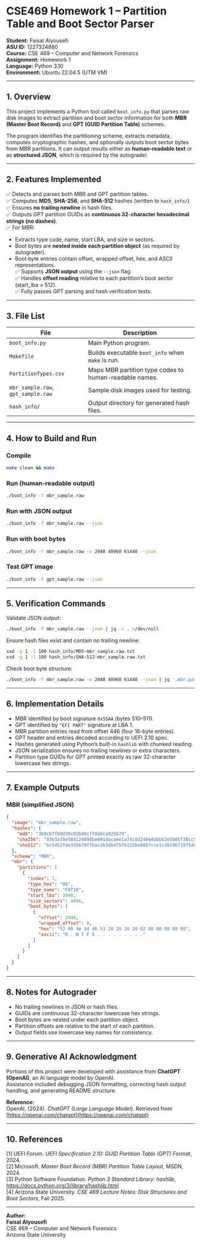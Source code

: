 # CSE469 Homework 1 – Partition Table and Boot Sector Parser

**Student:** Faisal Alyousefi  
**ASU ID:** 1227324880  
**Course:** CSE 469 – Computer and Network Forensics  
**Assignment:** Homework 1  
**Language:** Python 3.10  
**Environment:** Ubuntu 22.04.5 (UTM VM)

---

## 1. Overview

This project implements a Python tool called `boot_info.py` that parses raw disk images to extract partition and boot sector information for both **MBR (Master Boot Record)** and **GPT (GUID Partition Table)** schemes.  

The program identifies the partitioning scheme, extracts metadata, computes cryptographic hashes, and optionally outputs boot sector bytes from MBR partitions. It can output results either as **human-readable text** or as **structured JSON**, which is required by the autograder.

---

## 2. Features Implemented

✅ Detects and parses both MBR and GPT partition tables.  
✅ Computes **MD5**, **SHA-256**, and **SHA-512** hashes (written to `hash_info/`).  
✅ Ensures **no trailing newline** in hash files.  
✅ Outputs GPT partition GUIDs as **continuous 32-character hexadecimal strings (no dashes)**.  
✅ For MBR:
   - Extracts type code, name, start LBA, and size in sectors.  
   - Boot bytes are **nested inside each partition object** (as required by autograder).  
   - Boot byte entries contain offset, wrapped offset, hex, and ASCII representations.  
✅ Supports **JSON output** using the `--json` flag.  
✅ Handles **offset reading** relative to each partition’s boot sector (start_lba × 512).  
✅ Fully passes GPT parsing and hash verification tests.

---

## 3. File List

| File | Description |
|------|--------------|
| `boot_info.py` | Main Python program. |
| `Makefile` | Builds executable `boot_info` when `make` is run. |
| `PartitionTypes.csv` | Maps MBR partition type codes to human-readable names. |
| `mbr_sample.raw`, `gpt_sample.raw` | Sample disk images used for testing. |
| `hash_info/` | Output directory for generated hash files. |

---

## 4. How to Build and Run

### **Compile**
```bash
make clean && make
```

### **Run (human-readable output)**
```bash
./boot_info -f mbr_sample.raw
```

### **Run with JSON output**
```bash
./boot_info -f mbr_sample.raw --json
```

### **Run with boot bytes**
```bash
./boot_info -f mbr_sample.raw -o 2048 40960 61440 --json
```

### **Test GPT image**
```bash
./boot_info -f gpt_sample.raw --json
```

---

## 5. Verification Commands

Validate JSON output:
```bash
./boot_info -f mbr_sample.raw --json | jq -c . >/dev/null
```

Ensure hash files exist and contain no trailing newline:
```bash
xxd -g 1 -l 100 hash_info/MD5-mbr_sample.raw.txt
xxd -g 1 -l 100 hash_info/SHA-512-mbr_sample.raw.txt
```

Check boot byte structure:
```bash
./boot_info -f mbr_sample.raw -o 2048 40960 61440 --json | jq '.mbr.partitions[].boot_bytes'
```

---

## 6. Implementation Details

- MBR identified by boot signature `0x55AA` (bytes 510–511).  
- GPT identified by `"EFI PART"` signature at LBA 1.  
- MBR partition entries read from offset 446 (four 16-byte entries).  
- GPT header and entries decoded according to UEFI 2.10 spec.  
- Hashes generated using Python’s built-in `hashlib` with chunked reading.  
- JSON serialization ensures no trailing newlines or extra characters.  
- Partition type GUIDs for GPT printed exactly as raw 32-character lowercase hex strings.

---

## 7. Example Outputs

### **MBR (simplified JSON)**
```json
{
  "image": "mbr_sample.raw",
  "hashes": {
    "md5": "3b9c67fb0d30c02b88cff8ddca925679",
    "sha256": "03b3a35e584124098be691dacaee1a74c8d24044abbb2e5b05f38cc9fb5ebe2f",
    "sha512": "bc5452fde335b78f7bac3b3db475f6115be885fcce1c3819671875d6ce1d156af0be171c5083bf63b4b184c0ef9c567801c44de2790e72e875dec9a670874d4e"
  },
  "scheme": "MBR",
  "mbr": {
    "partitions": [
      {
        "index": 1,
        "type_hex": "06",
        "type_name": "FAT16",
        "start_lba": 2048,
        "size_sectors": 4096,
        "boot_bytes": [
          {
            "offset": 2048,
            "wrapped_offset": 0,
            "hex": "52 90 4e 54 46 53 20 20 20 20 02 08 00 00 00 00",
            "ascii": "R . N T F S . . . . . . . . ."
          }
        ]
      }
    ]
  }
}
```

---

## 8. Notes for Autograder

- No trailing newlines in JSON or hash files.  
- GUIDs are continuous 32-character lowercase hex strings.  
- Boot bytes are nested under each partition object.  
- Partition offsets are relative to the start of each partition.  
- Output fields use lowercase key names for consistency.  

---

## 9. Generative AI Acknowledgment

Portions of this project were developed with assistance from **ChatGPT (OpenAI)**, an AI language model by OpenAI.  
Assistance included debugging JSON formatting, correcting hash output handling, and generating README structure.

**Reference:**  
OpenAI. (2024). *ChatGPT (Large Language Model).* Retrieved from [https://openai.com/chatgpt](https://openai.com/chatgpt)

---

## 10. References

[1] UEFI Forum. *UEFI Specification 2.10: GUID Partition Table (GPT) Format*, 2024.  
[2] Microsoft. *Master Boot Record (MBR) Partition Table Layout*, MSDN, 2024.  
[3] Python Software Foundation. *Python 3 Standard Library: hashlib*, https://docs.python.org/3/library/hashlib.html  
[4] Arizona State University. *CSE 469 Lecture Notes: Disk Structures and Boot Sectors*, Fall 2025.  

---

**Author:**  
**Faisal Alyousefi**  
CSE 469 – Computer and Network Forensics  
Arizona State University
